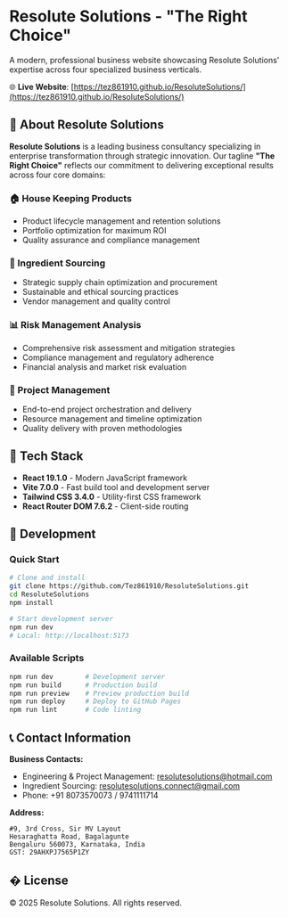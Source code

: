 # Resolute Solutions - "The Right Choice"

A modern, professional business website showcasing Resolute Solutions' expertise across four specialized business verticals.

🌐 **Live Website**: [https://tez861910.github.io/ResoluteSolutions/](https://tez861910.github.io/ResoluteSolutions/)

## 🏢 About Resolute Solutions

**Resolute Solutions** is a leading business consultancy specializing in enterprise transformation through strategic innovation. Our tagline **"The Right Choice"** reflects our commitment to delivering exceptional results across four core domains:

### 🏠 House Keeping Products

- Product lifecycle management and retention solutions
- Portfolio optimization for maximum ROI
- Quality assurance and compliance management

### 🌾 Ingredient Sourcing

- Strategic supply chain optimization and procurement
- Sustainable and ethical sourcing practices
- Vendor management and quality control

### 📊 Risk Management Analysis

- Comprehensive risk assessment and mitigation strategies
- Compliance management and regulatory adherence
- Financial analysis and market risk evaluation

### 🎯 Project Management

- End-to-end project orchestration and delivery
- Resource management and timeline optimization
- Quality delivery with proven methodologies

## 🚀 Tech Stack

- **React 19.1.0** - Modern JavaScript framework
- **Vite 7.0.0** - Fast build tool and development server
- **Tailwind CSS 3.4.0** - Utility-first CSS framework
- **React Router DOM 7.6.2** - Client-side routing

## 🔧 Development

### Quick Start

```bash
# Clone and install
git clone https://github.com/Tez861910/ResoluteSolutions.git
cd ResoluteSolutions
npm install

# Start development server
npm run dev
# Local: http://localhost:5173
```

### Available Scripts

```bash
npm run dev        # Development server
npm run build      # Production build
npm run preview    # Preview production build
npm run deploy     # Deploy to GitHub Pages
npm run lint       # Code linting
```

## 📞 Contact Information

**Business Contacts:**

- Engineering & Project Management: resolutesolutions@hotmail.com
- Ingredient Sourcing: resolutesolutions.connect@gmail.com
- Phone: +91 8073570073 / 9741111714

**Address:**

```
#9, 3rd Cross, Sir MV Layout
Hesaraghatta Road, Bagalagunte
Bengaluru 560073, Karnataka, India
GST: 29AHXPJ7565P1ZY
```

## � License

© 2025 Resolute Solutions. All rights reserved.
